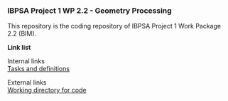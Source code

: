 ### IBPSA Project 1 WP 2.2 - Geometry Processing

This repository is the coding repository of IBPSA Project 1 Work Package 2.2 (BIM).

**Link list**
  
Internal links  
[Tasks and definitions](https://github.com/e3dEF/IBPSA-WP-2.2/blob/master/Tasks%20and%20definitions.md)  
  
External links     
[Working directory for code](https://github.com/ibpsa/project1/tree/master/wp_2_2_bim)
